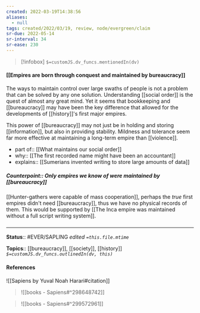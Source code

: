 ```yaml
---
created: 2022-03-19T14:38:56 
aliases:
  - null
tags: created/2022/03/19, review, node/evergreen/claim
sr-due: 2022-05-14
sr-interval: 34
sr-ease: 230
---
```

> [!infobox]
`$=customJS.dv_funcs.mentionedIn(dv)`

#### [[Empires are born through conquest and maintained by bureaucracy]] 

The ways to maintain control over large swaths of people is not a problem that can be solved by any one solution. Understanding [[social order]] is the quest of almost any great mind.
Yet it seems that bookkeeping and [[bureaucracy]] may have been the key difference that allowed for the developments of [[history]]'s first major empires.

This power of [[bureaucracy]] may not just be in holding and storing [[information]], but also in providing stability. Mildness and tolerance seem far more effective at maintaining a long-term empire than [[violence]].

- part of:: [[What maintains our social order]]
- why:: [[The first recorded name might have been an accountant]]
- explains:: [[Sumerians invented writing to store large amounts of data]]

##### Counterpoint:: Only empires *we know of* were maintained by [[bureaucracy]]

[[Hunter-gathers were capable of mass cooperation]], perhaps the *true* first empires didn't need [[bureaucracy]],
thus we have no physical records of them. 
This would be supported by [[The Inca empire was maintained without a full script writing system]].

### <hr class="footnote"/>

**Status**:: #EVER/SAPLING 
*edited `=this.file.mtime`*

**Topics**:: [[bureaucracy]], [[society]], [[history]]
*`$=customJS.dv_funcs.outlinedIn(dv, this)`*

#### References

![[Sapiens by Yuval Noah Harari#citation]]
> ![[books - Sapiens#^298648742]]

> ![[books - Sapiens#^299572961]]
